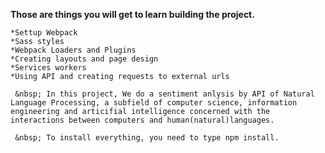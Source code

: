 **Those are things you will get to learn building the project.**

    *Settup Webpack
    *Sass styles
    *Webpack Loaders and Plugins
    *Creating layouts and page design
    *Services workers
    *Using API and creating requests to external urls

     &nbsp; In this project, We do a sentiment anlysis by API of Natural Language Processing, a subfield of computer science, information engineering and articifial intelligence concerned with the interactions between computers and human(natural)languages. 

     &nbsp; To install everything, you need to type npm install. 
